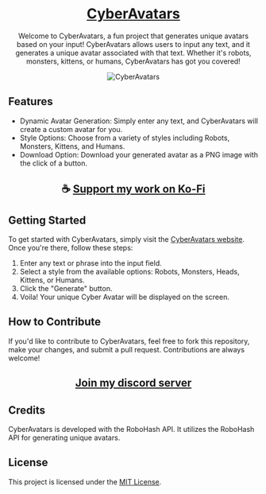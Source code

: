 <div align="center">

# [CyberAvatars](https://thatsinewave.github.io/CyberAvatars)

Welcome to CyberAvatars, a fun project that generates unique avatars based on your input!
CyberAvatars allows users to input any text, and it generates a unique avatar associated with that text.
Whether it's robots, monsters, kittens, or humans, CyberAvatars has got you covered!

![CyberAvatars](https://github.com/ThatSINEWAVE/CyberRobots/assets/133239148/d0def393-263b-415c-8bb7-aa6f787f1e4b)

</div>

## Features

- Dynamic Avatar Generation: Simply enter any text, and CyberAvatars will create a custom avatar for you.
- Style Options: Choose from a variety of styles including Robots, Monsters, Kittens, and Humans.
- Download Option: Download your generated avatar as a PNG image with the click of a button.

<div align="center">

## ☕ [Support my work on Ko-Fi](https://ko-fi.com/thatsinewave)

</div>

## Getting Started

To get started with CyberAvatars, simply visit the [CyberAvatars website](https://thatsinewave.github.io/CyberAvatars). Once you're there, follow these steps:

1. Enter any text or phrase into the input field.
2. Select a style from the available options: Robots, Monsters, Heads, Kittens, or Humans.
3. Click the "Generate" button.
4. Voila! Your unique Cyber Avatar will be displayed on the screen.

## How to Contribute

If you'd like to contribute to CyberAvatars, feel free to fork this repository, make your changes, and submit a pull request. Contributions are always welcome!

<div align="center">

## [Join my discord server](https://discord.gg/2nHHHBWNDw)

</div>

## Credits

CyberAvatars is developed with the RoboHash API. 
It utilizes the RoboHash API for generating unique avatars.

## License

This project is licensed under the [MIT License](LICENSE).

